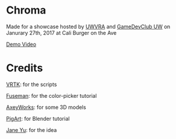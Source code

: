 # Chroma
Made for a showcase hosted by [UWVRA](https://www.facebook.com/groups/uwvra) and [GameDevClub UW](https://www.facebook.com/groups/uwgamedevc/) on Janurary 27th, 2017 at Cali Burger on the Ave

[Demo Video](https://www.youtube.com/watch?v=4z8YZj7Ns3Q)
# Credits
[VRTK](https://github.com/thestonefox/VRTK): for the scripts 

[Fuseman](https://www.youtube.com/watch?v=wysIsMEQ3_Y): for the color-picker tutorial

[AxeyWorks](https://www.assetstore.unity3d.com/en/#!/content/58821): for some 3D models

[PigArt](https://www.youtube.com/watch?v=rtO9maU709k): for Blender tutorial

[Jane Yu](http://janejyu.com/): for the idea